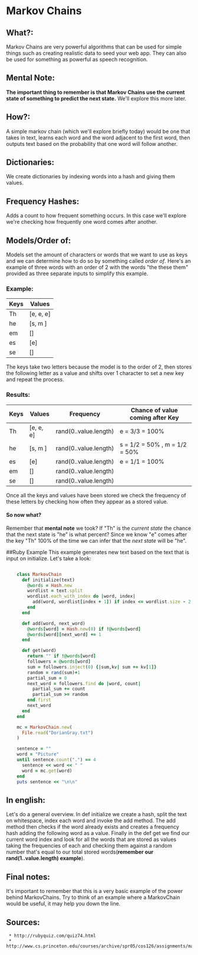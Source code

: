 # Markov Chains

## What?:

   Markov Chains are very powerful algorithms that can be used for simple things such as creating realistic data to seed your web app. They can also be used for something as powerful as speech recognition. 

## Mental Note:
  **The important thing to remember is that Markov Chains use the current state of something to predict the next state.** We'll explore this more later.

## How?:

   A simple markov chain (which we'll explore briefly today) would be one that takes in text, learns each word and the word adjacent to the first word, then outputs text based on the probability that one word will follow another.

## Dictionaries:

   We create dictionaries by indexing words into a hash and giving them values.

## Frequency Hashes:

   Adds a count to how frequent something occurs. In this case we'll explore we're checking how frequently one word comes after another. 

## Models/Order of:
   Models set the amount of characters or words that we want to use as keys and we can determine how to do so by something called *order of*. Here's an example of three words with an order of 2 with the words "the these them" provided as three separate inputs to simplify this example.

### Example:

|     Keys      |    Values     |   
| ------------- | ------------- | 
|      Th       | [e, e, e]     |
|      he       | [s, m ]       |
|      em       | []            |
|      es       | [e]           | 
|      se       | []            |

  The keys take two letters because the model is to the order of 2, then stores the following letter as a value and shifts over 1 character to set a new key and repeat the process.


### Results:

|     Keys      |    Values     |   Frequency          | Chance of value coming after Key | 
| ------------- | ------------- | -------------------  | -------------------------------- | 
|      Th       | [e, e, e]     | rand(0..value.length)|  e = 3/3 = 100%                  |   
|      he       | [s, m ]       | rand(0..value.length)|  s = 1/2 = 50% , m = 1/2 = 50%   |   
|      es       | [e]           | rand(0..value.length)|  e = 1/1 = 100%                  |
|      em       | []            | rand(0..value.length)|                                  | 
|      se       | []            | rand(0..value.length)|                                  |


   Once all the keys and values have been stored we check the frequency of these letters by checking how often they appear as a stored value. 

#### So now what?
   Remember that **mental note** we took? If "Th" is the *current state* the chance that the next state is "he" is what percent? Since we know "e" comes after the key "Th" 100% of the time we can infer that the *next state* will be "he".


 
##Ruby Example
   This example generates new text based on the text that is input on initialize. Let's take a look:
```ruby

    class MarkovChain
      def initialize(text)
        @words = Hash.new
        wordlist = text.split
        wordlist.each_with_index do |word, index|
          add(word, wordlist[index + 1]) if index <= wordlist.size - 2
        end
      end

      def add(word, next_word)
        @words[word] = Hash.new(0) if !@words[word]
        @words[word][next_word] += 1
      end

      def get(word)
        return "" if !@words[word]
        followers = @words[word]
        sum = followers.inject(0) {|sum,kv| sum += kv[1]}
        random = rand(sum)+1
        partial_sum = 0
        next_word = followers.find do |word, count|
          partial_sum += count
          partial_sum >= random
        end.first
        next_word
      end
    end

    mc = MarkovChain.new(
      File.read("DorianGray.txt")
    )

    sentence = ""
    word = "Picture"
    until sentence.count(".") == 4
      sentence << word << " "
      word = mc.get(word)
    end
    puts sentence << "\n\n"
```
## In english:
   Let's do a general overview. In def initialize we create a hash, split the text on whitespace, index each word and invoke the add method. The add method then checks if the word already exists and creates a frequency hash adding the following word as a value. Finally in the def get we find our current word index and look for all the words that are stored as values taking the frequencies of each and checking them against a random number that's equal to our total stored words(**remember our rand(1..value.length) example**).

## Final notes:
   It's important to remember that this is a very basic example of the power behind MarkovChains. Try to think of an example where a MarkovChain would be useful, it may help you down the line.

## Sources:

     * http://rubyquiz.com/quiz74.html
     * http://www.cs.princeton.edu/courses/archive/spr05/cos126/assignments/markov.html